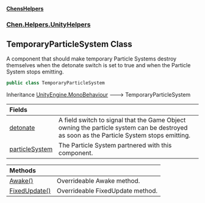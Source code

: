 #### [ChensHelpers](index 'index')
### [Chen.Helpers.UnityHelpers](Chen_Helpers_UnityHelpers 'Chen.Helpers.UnityHelpers')
## TemporaryParticleSystem Class
A component that should make temporary Particle Systems destroy themselves when the detonate switch is set to true and when the Particle System stops emitting.  
```csharp
public class TemporaryParticleSystem
```

Inheritance [UnityEngine.MonoBehaviour](https://docs.microsoft.com/en-us/dotnet/api/UnityEngine.MonoBehaviour 'UnityEngine.MonoBehaviour') &#129106; TemporaryParticleSystem  

| Fields | |
| :--- | :--- |
| [detonate](Chen_Helpers_UnityHelpers_TemporaryParticleSystem_detonate 'Chen.Helpers.UnityHelpers.TemporaryParticleSystem.detonate') | A field switch to signal that the Game Object owning the particle system can be destroyed as soon as the Particle System stops emitting.<br/> |
| [particleSystem](Chen_Helpers_UnityHelpers_TemporaryParticleSystem_particleSystem 'Chen.Helpers.UnityHelpers.TemporaryParticleSystem.particleSystem') | The Particle System partnered with this component.<br/> |

| Methods | |
| :--- | :--- |
| [Awake()](Chen_Helpers_UnityHelpers_TemporaryParticleSystem_Awake() 'Chen.Helpers.UnityHelpers.TemporaryParticleSystem.Awake()') | Overrideable Awake method.<br/> |
| [FixedUpdate()](Chen_Helpers_UnityHelpers_TemporaryParticleSystem_FixedUpdate() 'Chen.Helpers.UnityHelpers.TemporaryParticleSystem.FixedUpdate()') | Overrideable FixedUpdate method.<br/> |
